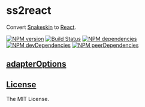 ss2react
========

Convert [Snakeskin](https://github.com/SnakeskinTpl/Snakeskin) to [React](https://facebook.github.io/react).

[![NPM version](http://img.shields.io/npm/v/ss2react.svg?style=flat)](http://badge.fury.io/js/ss2react)
[![Build Status](http://img.shields.io/travis/SnakeskinTpl/ss2react.svg?style=flat&branch=master)](https://travis-ci.org/SnakeskinTpl/ss2react)
[![NPM dependencies](http://img.shields.io/david/SnakeskinTpl/ss2react.svg?style=flat)](https://david-dm.org/SnakeskinTpl/ss2react)
[![NPM devDependencies](http://img.shields.io/david/dev/SnakeskinTpl/ss2react.svg?style=flat)](https://david-dm.org/SnakeskinTpl/ss2react#info=devDependencies&view=table)
[![NPM peerDependencies](https://david-dm.org/SnakeskinTpl/ss2react/peer-status.svg)](https://david-dm.org/SnakeskinTpl/ss2react#info=peerDependencies)

## [adapterOptions](https://babeljs.io/docs/usage/api)
## [License](https://github.com/SnakeskinTpl/ss2react/blob/master/LICENSE)

The MIT License.

